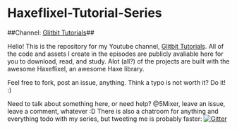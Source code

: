 # Haxeflixel-Tutorial-Series

##Channel: [Glitbit Tutorials](http://tinyurl.com/qjzh7ku)##

Hello! This is the repository for my Youtube channel, [Glitbit Tutorials](http://tinyurl.com/qjzh7ku). All of the code and assets I create in the episodes are publicly avaliable here for you to download, read, and study. Alot (all?) of the projects are built with the awesome Haxeflixel, an awesome Haxe library.

Feel free to fork, post an issue, anything. Think a typo is not worth it? Do it! :)

Need to talk about something here, or need help? @5Mixer, leave an issue, leave a comment, whatever :D There is also a chatroom for anything and everything todo with my series, but tweeting me is probably faster: [![Gitter](https://badges.gitter.im/Join%20Chat.svg)](https://gitter.im/Mixerman123/Haxeflixel-Tutorial-Series?utm_source=badge&utm_medium=badge&utm_campaign=pr-badge&utm_content=badge)
